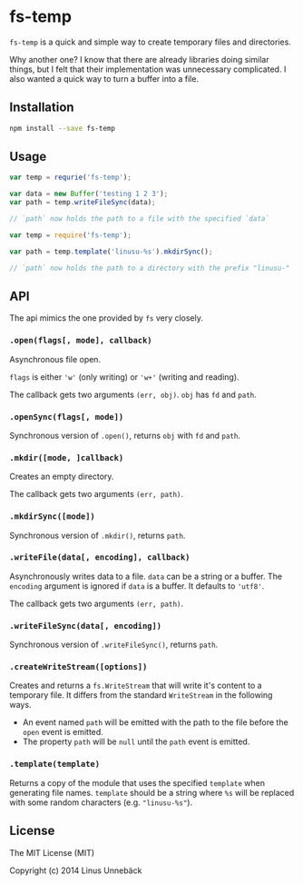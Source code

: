 
# fs-temp

`fs-temp` is a quick and simple way to create temporary files and directories.

Why another one? I know that there are already libraries doing similar things,
but I felt that their implementation was unnecessary complicated. I also wanted
a quick way to turn a buffer into a file.

## Installation

```sh
npm install --save fs-temp
```

## Usage

```js
var temp = requrie('fs-temp');

var data = new Buffer('testing 1 2 3');
var path = temp.writeFileSync(data);

// `path` now holds the path to a file with the specified `data`
```

```js
var temp = require('fs-temp');

var path = temp.template('linusu-%s').mkdirSync();

// `path` now holds the path to a directory with the prefix "linusu-"
```

## API

The api mimics the one provided by `fs` very closely.

### `.open(flags[, mode], callback)`

Asynchronous file open.

`flags` is either `'w'` (only writing) or `'w+'` (writing and reading).

The callback gets two arguments `(err, obj)`. `obj` has `fd` and `path`.

### `.openSync(flags[, mode])`

Synchronous version of `.open()`, returns `obj` with `fd` and `path`.

### `.mkdir([mode, ]callback)`

Creates an empty directory.

The callback gets two arguments `(err, path)`.

### `.mkdirSync([mode])`

Synchronous version of `.mkdir()`, returns `path`.

### `.writeFile(data[, encoding], callback)`

Asynchronously writes data to a file. `data` can be a string or a buffer. The
`encoding` argument is ignored if `data` is a buffer. It defaults to `'utf8'`.

The callback gets two arguments `(err, path)`.

### `.writeFileSync(data[, encoding])`

Synchronous version of `.writeFileSync()`, returns `path`.

### `.createWriteStream([options])`

Creates and returns a `fs.WriteStream` that will write it's content to a
temporary file. It differs from the standard `WriteStream` in the following
ways.

 - An event named `path` will be emitted with the path to the file before the
   `open` event is emitted.
 - The property `path` will be `null` until the `path` event is emitted.

### `.template(template)`

Returns a copy of the module that uses the specified `template` when generating
file names. `template` should be a string where `%s` will be replaced with some
random characters (e.g. `"linusu-%s"`).

## License

The MIT License (MIT)

Copyright (c) 2014 Linus Unnebäck
